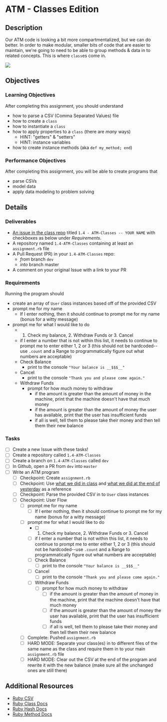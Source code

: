 # ATM - Classes Edition

## Description
Our ATM code is looking a bit more compartmentalized, but we can do better. In order to make modular, smaller bits of code that are easier to maintain, we're going to need to be able to group methods & data in to related concepts. This is where `class`es come in.

![](http://imoviequotes.com/wp-content/uploads/2014/10/7-Billy-Madison-quotes.gif)

## Objectives

### Learning Objectives
After completing this assignment, you should understand
* how to parse a CSV (Comma Separated Values) file
* how to create a `class`
* how to instantiate a `class`
* how to apply properties to a `class` (there are _many_ ways)
  * HINT: "getters" & "setters"
  * HINT: instance variables
* how to create instance methods (aka `def my_method; end`)

### Performance Objectives
After completing this assignment, you will be able to create programs that
* parse CSVs
* model data
* apply data modeling to problem solving

## Details

### Deliverables
* [An issue in the class repo](https://github.com/tiy-chs-ruby/assignments-june-2015) titled `1.4 - ATM-Classes -- YOUR NAME` with checkboxes as below under _Requirements_.
* A repository named `1.4-ATM-Classes` containing at least an `assignment.rb` file
* A Pull Request (PR) in your `1.4-ATM-Classes` repo:
  * _from_ branch `dev`
  * _into_ branch master
* A comment on your original Issue with a link to your PR

### Requirements
Running the program should
* create an array of `User` class instances based off of the provided CSV
* prompt me for my name
  * If I enter nothing, then it should continue to prompt me for my name (bonus for a witty message)
* prompt me for what I would like to do
  * 1. Check my balance, 2. Withdraw Funds or 3. Cancel
  * if I enter a number that is not within this list, it needs to continue to prompt me to enter either 1, 2 or 3 (this should not be hardcoded--use `.count` and a Range to programmatically figure out what numbers are acceptable)
  * Check Balance
    * print to the console `"Your balance is __$$$__"`
  * Cancel
    * print to the console `"Thank you and please come again."`
  * Withdraw Funds
    * prompt for how much money to withdraw
      * if the amount is greater than the amount of money in the machine, print that the machine doesn't have that much money
      * if the amount is greater than the amount of money the user has available, print that the user has insufficient funds
      * if all is well, tell them to please take their money and then tell them their new balance


### Tasks
- [ ] Create a new Issue with these tasks!
- [ ] Create a repository called `1.4-ATM-Classes`
- [ ] Create a branch on `1.4-ATM-Classes` called `dev`
- [ ] In Github, open a PR from `dev` into `master`
- [ ] Write an ATM program
  - [ ] Checkpoint: Create `assignment.rb`
  - [ ] Checkpoint: Use [what we did in class](http://rpearce.gitbooks.io/ruby-june-2015/content/notes/1-4.html) and [what we did at the end of yesterday](http://rpearce.gitbooks.io/ruby-june-2015/content/notes/1-3.html) as a reference
  - [ ] Checkpoint: Parse the provided CSV in to `User` class instances
  - [ ] Checkpoint: User Flow
    - [ ] prompt me for my name
      - [ ] If I enter nothing, then it should continue to prompt me for my name (bonus for a witty message)
    - [ ] prompt me for what I would like to do
      - [ ] 1. Check my balance, 2. Withdraw Funds or 3. Cancel
      - [ ] if I enter a number that is not within this list, it needs to continue to prompt me to enter either 1, 2 or 3 (this should not be hardcoded--use `.count` and a Range to programmatically figure out what numbers are acceptable)
      - [ ] Check Balance
        - [ ] print to the console `"Your balance is __$$$__"`
      - [ ] Cancel
        - [ ] print to the console `"Thank you and please come again."`
      - [ ] Withdraw Funds
        - [ ] prompt for how much money to withdraw
          - [ ] if the amount is greater than the amount of money in the machine, print that the machine doesn't have that much money
          - [ ] if the amount is greater than the amount of money the user has available, print that the user has insufficient funds
          - [ ] if all is well, tell them to please take their money and then tell them their new balance
    - [ ] Complete: Pushed `assignment.rb`
    - [ ] HARD MODE: Separate your class(es) in to different files of the same name as the class and require them in to your main `assignment.rb` file
    - [ ] HARD MODE: Clear out the CSV at the end of the program and rewrite it with the new balance (make sure all the unchanged ones are still there)

## Additional Resources
* [Ruby CSV](http://www.rubydoc.info/stdlib/csv/CSV)
* [Ruby Class Docs](http://ruby-doc.org/core-2.2.2/Class.html)
* [Ruby Hash Docs](http://ruby-doc.org/core-2.2.2/Hash.html)
* [Ruby Method Docs](http://ruby-doc.org/core-2.2.2/Method.html)